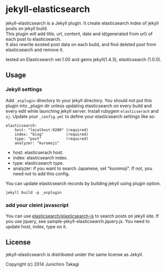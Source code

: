 # jekyll-elasticsearch

jekyll-elasticsearch is a Jekyll plugin. It create elasticsearch index of jekyll posts on jekyll build.  
This plugin will add title, url, content, date and id(generated from url) of each post to elasticsearch.  
It also rewrite existed post data on each build, and find deleted post from elasticsearch and remove it.

tested on Elasticsearch ver.1.00 and gems jekyll(1.4.3), elasticsearch (1.0.0).

## Usage

### Jekyll settings

Add `_esplugin` directory to your jekyll directory.
You should not put this plugin into _plugin dir unless updating elasticsearch on every build and every edit while launching jekyll server.
Install rubygem `elasticserach` and `oj`.
Update your `_config.yml` to define your elasticsearch settings like so:

    elasticsearch:
        host: "localhost:9200" (required)
        index: "blog"          (required)
        type: "post"           (required)
        analyzer: "kuromoji"

* host: elasticserach host.
* index: elasticsearch index.
* type: elasticsearch type.
* analyzer: if you want to search Japanese, set "kuromoji". If not, you need not to add this config.

You can update elasticsearch records by building jekyll using plugin option.

    jekyll build -p _esplugin

### add your cleint javascript

You can use [elasticsearch/elasticsearch-js](https://github.com/elasticsearch/elasticsearch-js) to search posts on jekyll site.
If you use jquery, see sample-jekyll-elasticsearch.jquery.js.
You need to update host, index, type on it.

## License

jekyll-elasticsearch is distributed under the same license as Jekyll.

Copyright (c) 2014 Junichiro Takagi


